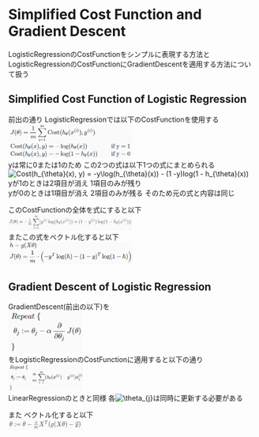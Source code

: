 # Simplified Cost Function and Gradient Descent
LogisticRegressionのCostFunctionをシンプルに表現する方法と  
LogisticRegressionのCostFunctionにGradientDescentを適用する方法について扱う  

## Simplified Cost Function of Logistic Regression
前出の通り LogisticRegressionでは以下のCostFunctionを使用する  
<img src="../../img/03_04_cost_function_for_logistic_function.png" width=50% >  
yは常に0または1のため この2つの式は以下1つの式にまとめられる  
<img src="https://latex.codecogs.com/gif.latex?Cost(h_{\theta}(x),&space;y)&space;=&space;-y\log(h_{\theta}(x))&space;-&space;(1&space;-y)log(1&space;-&space;h_{\theta}(x))" title="Cost(h_{\theta}(x), y) = -y\log(h_{\theta}(x)) - (1 -y)log(1 - h_{\theta}(x))" />  
yが1のときは2項目が消え 1項目のみが残り  
yが0のときは1項目が消え 2項目のみが残る そのため元の式と内容は同じ  

このCostFunctionの全体を式にすると以下  
<img src="../../img/03_05_full_cost_function.png" width=50% >  
またこの式をベクトル化すると以下  
<img src="../../img/03_05_vectorized_cost_function.png" width=50% >  

## Gradient Descent of Logistic Regression
GradientDescent(前出の以下)を  
<img src="../../img/03_05_gradient_descent.png" width=30% >  
をLogisticRegressionのCostFunctionに適用すると以下の通り  
<img src="../../img/03_05_gradient_descent_of_logistic_regression.png" width=30% >  
LinearRegressionのときと同様 各<img src="https://latex.codecogs.com/gif.latex?\theta_{j}" title="\theta_{j}" />は同時に更新する必要がある  

また ベクトル化すると以下  
<img src="../../img/03_05_vectorized_gradient_descent_of_logistic_regression.png" width=30% >  
